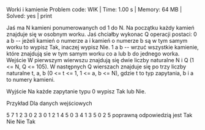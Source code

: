 Worki i kamienie
Problem code: WIK | Time: 1.00 s | Memory: 64 MB | Solved: yes | print

Jaś ma N kamieni ponumerowanych od 1 do N. Na początku każdy kamień znajduje się w osobnym worku.
Jaś chciałby wykonac Q operacji postaci:
0 a b -- jeżeli kamień o numerze a i kamień o numerze b są w tym samym worku to wypisz Tak, inaczej wypisz Nie.
1 a b -- wrzuć wszystkie kamienie, które znajdują sie w tym samym worku co a lub b do jednego worka.
Wejście
W pierwszym wierwszu znajdują się dwie liczby naturalne N i Q (1 <= N, Q <= 105).
W następnych Q wierszach znajduje się po trzy liczby naturalne t, a, b (0 <= t <= 1, 1 <= a, b <= N), gdzie t to typ zapytania, b i a to numery kamieni.

Wyjście
Na każde zapytanie typu 0 wypisz Tak lub Nie.

Przykład
Dla danych wejściowych

5 7
1 2 3
0 2 3
0 1 2
1 4 5
0 3 4
1 3 5
0 2 5
poprawną odpowiedzią jest
Tak
Nie
Nie
Tak